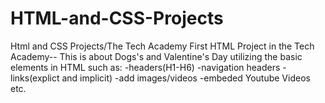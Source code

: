 # HTML-and-CSS-Projects
Html and CSS Projects/The Tech Academy
First HTML Project in the Tech Academy-- This is about Dogs's and Valentine's Day utilizing the basic elements in HTML
such as:
  -headers(H1-H6)
  -navigation headers
  -links(explict and implicit)
  -add images/videos
  -embeded Youtube Videos
  etc.
  
